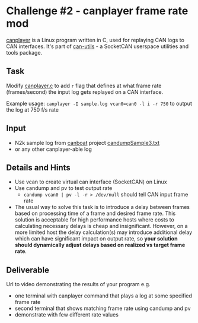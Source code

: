 Challenge #2 - canplayer frame rate mod
=====

[canplayer](https://github.com/linux-can/can-utils/blob/master/canplayer.c) is a Linux program written in C, used for replaying CAN logs to CAN interfaces. It's part of [can-utils](https://github.com/linux-can/can-utils) - a SocketCAN userspace utilities and tools package.

Task
-----
Modify [canplayer.c](https://github.com/linux-can/can-utils/blob/master/canplayer.c) to add `r` flag that defines at what frame rate (frames/second) the input log gets replayed on a CAN interface.

Example usage:
`canplayer -I sample.log vcan0=can0 -l i -r 750` to output the log at 750 f/s rate

Input
-----
 - N2k sample log from [canboat](https://github.com/canboat/canboat) project [candumpSample3.txt](https://github.com/canboat/canboat/blob/master/samples/candumpSample3.txt)
 - or any other canplayer-able log

Details and Hints
-----
 - Use vcan to create virtual can interface (SocketCAN) on Linux
 - Use candump and pv to test output rate
   - `candump vcan0 | pv -l -r > /dev/null` should tell CAN input frame rate
 - The usual way to solve this task is to introduce a delay between frames based on processing time of a frame and desired frame rate. This solution is acceptable for high performance hosts where costs to calculating necessary delays is cheap and insignificant. However, on a more limited host the delay calculation(s) may introduce additional delay which can have significant impact on output rate, so **your solution should dynamically adjust delays based on realized vs target frame rate**.

Deliverable
-----
Url to video demonstrating the results of your program
e.g.
- one terminal with canplayer command that plays a log at some specified frame rate
- second terminal that shows matching frame rate using candump and pv
- demonstrate with few different rate values
